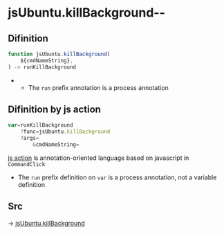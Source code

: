 # jsUbuntu.killBackground--

## Difinition

```js.js
function jsUbuntu.killBackground(
	${cmdNameString},
) -> runKillBackground
```

- - The `run` prefix annotation is a process annotation


## Difinition by js action

```js.js
var=runKillBackground
	?func=jsUbuntu.killBackground
	?args=
		&cmdNameString=
```

[js action](#) is annotation-oriented language based on javascript in `CommandClick`

- The `run` prefix definition on `var` is a process annotation, not a variable definition

## Src

-> [jsUbuntu.killBackground](https://github.com/puutaro/CommandClick/blob/master/app/src/main/java/com/puutaro/commandclick/fragment_lib/terminal_fragment/js_interface/JsUbuntu.kt#L111)


